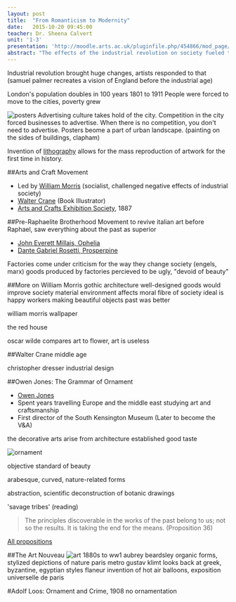 ```yaml
---
layout: post
title:  "From Romanticism to Modernity"
date:   2015-10-20 09:45:00
teacher: Dr. Sheena Calvert
unit: '1-3'
presentation: 'http://moodle.arts.ac.uk/pluginfile.php/454866/mod_page/content/12/Unit%201%20Lecture%203%20October%2020th%202015.pdf'
abstract: "The effects of the industrial revolution on society fueled the renewal of humanism within the Arts & Crafts movement, and new art movements like Art Nouveau."
---
```


Industrial revolution brought huge changes, artists responded to that (samuel palmer recreates a vision of England before the industrial age)

London's population doubles in 100 years 1801 to 1911
People were forced to move to the cities, poverty grew


![posters](https://upload.wikimedia.org/wikipedia/en/b/b3/Parrywatercolour_London_Street_Scene.png)
Advertising culture takes hold of the city. Competition in the city forced businesses to advertise. When there is no competition, you don't need to advertise.
Posters beome a part of urban landscape. (painting on the sides of buildings, clapham)

Invention of [lithography](https://en.wikipedia.org/wiki/Lithography) allows for the mass reproduction of artwork for the first time in history.

##Arts and Craft Movement
- Led by [William Morris](https://en.wikipedia.org/wiki/William_Morris) (socialist, challenged negative effects of industrial society)
- [Walter Crane](https://en.wikipedia.org/wiki/Walter_Crane) (Book Illustrator)
- [Arts and Crafts Exhibition Society](https://en.wikipedia.org/wiki/Arts_and_Crafts_Exhibition_Society), 1887

##Pre-Raphaelite Brotherhood
Movement to revive italian art before Raphael, saw everything about the past as superior

- [John Everett Millais, Ophelia](http://www.tate.org.uk/art/artworks/millais-ophelia-n01506)
- [Dante Gabriel Rosetti, Prosperpine](http://www.tate.org.uk/art/artworks/rossetti-proserpine-n05064)

Factories come under criticism for the way they change society (engels, marx) goods produced by factories percieved to be ugly, "devoid of beauty"

##More on William Morris
gothic architecture
well-designed goods would improve society
material environment affects moral fibre of society
ideal is happy workers making beautiful objects
past was better

william morris wallpaper

the red house

oscar wilde compares art to flower, art is useless

##Walter Crane
middle age

christopher dresser
industrial design

##Owen Jones: The Grammar of Ornament
- [Owen Jones](https://en.wikipedia.org/wiki/Owen_Jones_(architect))
- Spent years travelling Europe and the middle east studying art and craftsmanship
- First director of the South Kensington Museum (Later to become the V&A)

the decorative arts arise from architecture
established good taste

![ornament](https://libraries.mit.edu/150books/files/2011/01/1865_ill2-1024x1014.jpg)

objective standard of beauty

arabesque, curved, nature-related forms

abstraction, scientific deconstruction of botanic drawings

'savage tribes' (reading)

> The principles discoverable in the works of the past belong to us; not so the results. It is taking the end for the means.
(Proposition 36)

[All propositions](http://www.bc.edu/bc_org/avp/cas/fnart/fa267/grammar/propositions.html)

##The Art Nouveau
![art](http://blog.europeana.eu/wp-content/uploads/2012/07/005.jpg)
1880s to ww1
aubrey beardsley
organic forms, stylized depictions of nature
paris metro
gustav klimt looks back at greek, byzantine, egyptian styles
flaneur
invention of hot air balloons, exposition universelle de paris

#Adolf Loos: Ornament and Crime, 1908
no ornamentation
